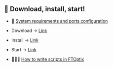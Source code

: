 ## 🚀 Download, install, start!

- 📜 [System requirements and ports configuration](./System_requirements_and_ports_configuration.md)

- Download → [Link](https://github.com/massimovar/LearningFTOptix/blob/main/pdf/FTOptix_Getting_Started_Guide.pdf)
- Install → [Link](https://www.rockwellautomation.com/en-us/docs/factorytalk-optix/current/installation-guide-ditamap.html)
- Start → [Link](https://github.com/massimovar/LearningFTOptix/blob/main/chapters/Learning_material_Help.md)

- 🧑🏻‍💻 [How to write scripts in FTOptix](./How_to_write_scripts_in_FTOptix.md)
